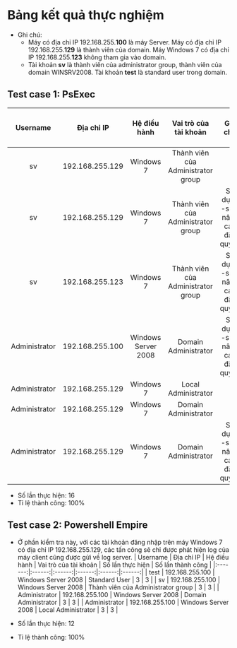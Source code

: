 # Bảng kết quả thực nghiệm
* Ghi chú: 
  * Máy có địa chỉ IP 192.168.255.**100** là máy Server. Máy có địa chỉ IP 192.168.255.**129** là thành viên của domain. Máy Windows 7 có địa chỉ IP 192.168.255.**123** không tham gia vào domain.
  * Tài khoản **sv** là thành viên của administrator group, thành viên của domain WINSRV2008. Tài khoản **test** là standard user trong domain.

## Test case 1: PsExec
| Username | Địa chỉ IP | Hệ điều hành | Vai trò của tài khoản | Ghi chú | Số lần thực hiện | Số lần thành công |
|:-------:|:------:|:------:|:------:|:------:|:------:|:-------:|
| sv | 192.168.255.129 | Windows 7 | Thành viên của Administrator group |  | 3 | 3 |
| sv | 192.168.255.129 | Windows 7 | Thành viên của Administrator group | Sử dụng -s để nâng cao đặc quyền | 3 | 3 |
| sv | 192.168.255.123 | Windows 7 | Thành viên của Administrator group | Sử dụng -s để nâng cao đặc quyền | 3 | 3 |
| Administrator | 192.168.255.100 | Windows Server 2008 | Domain Administrator | Sử dụng -s để nâng cao đặc quyền | 1 | 1 |
| Administrator | 192.168.255.129 | Windows 7 | Local Administrator |  | 1 | 1 |
| Administrator | 192.168.255.129 | Windows 7 | Domain Administrator |  | 1 | 1 |
| Administrator | 192.168.255.129 | Windows 7 | Domain Administrator | Sử dụng -s để nâng cao đặc quyền | 3 | 3 |

* Số lần thực hiện: 16
* Tỉ lệ thành công: 100%

## Test case 2: Powershell Empire
* Ở phần kiểm tra này, với các tài khoản đăng nhập trên máy Windows 7 có địa chỉ IP 192.168.255.129, các tấn công sẽ chỉ được phát hiện log của máy client cũng được gửi về log server.
| Username | Địa chỉ IP | Hệ điều hành | Vai trò của tài khoản | Số lần thực hiện | Số lần thành công |
|:-------:|:------:|:------:|:------:|:------:|:------:|
| test | 192.168.255.100 | Windows Server 2008 | Standard User | 3 | 3 |
| sv | 192.168.255.100 | Windows Server 2008 | Thành viên của Administrator group | 3 | 3 |
| Administrator | 192.168.255.100 | Windows Server 2008 | Domain Administrator | 3 | 3 |
| Administrator | 192.168.255.100 | Windows Server 2008 | Local Administrator | 3 | 3 |

* Số lần thực hiện: 12
* Tỉ lệ thành công: 100%
